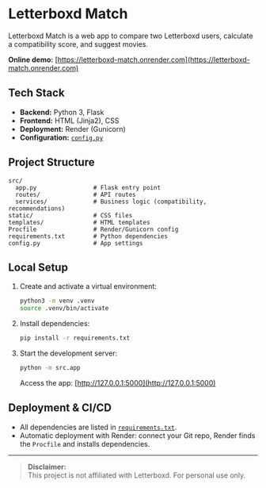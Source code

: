 # Letterboxd Match

Letterboxd Match is a web app to compare two Letterboxd users, calculate a compatibility score, and suggest movies.

**Online demo:** [https://letterboxd-match.onrender.com](https://letterboxd-match.onrender.com)

## Tech Stack

- **Backend:** Python 3, Flask
- **Frontend:** HTML (Jinja2), CSS
- **Deployment:** Render (Gunicorn)
- **Configuration:** [`config.py`](config.py)

## Project Structure

```
src/
  app.py                # Flask entry point
  routes/               # API routes
  services/             # Business logic (compatibility, recommendations)
static/                 # CSS files
templates/              # HTML templates
Procfile                # Render/Gunicorn config
requirements.txt        # Python dependencies
config.py               # App settings
```

## Local Setup

1. Create and activate a virtual environment:

   ```bash
   python3 -m venv .venv
   source .venv/bin/activate
   ```

2. Install dependencies:

   ```bash
   pip install -r requirements.txt
   ```

3. Start the development server:

   ```bash
   python -m src.app
   ```

   Access the app: [http://127.0.0.1:5000](http://127.0.0.1:5000)

## Deployment & CI/CD

- All dependencies are listed in [`requirements.txt`](requirements.txt).
- Automatic deployment with Render: connect your Git repo, Render finds the `Procfile` and installs dependencies.

---

> **Disclaimer:**  
> This project is not affiliated with Letterboxd. For personal use only.